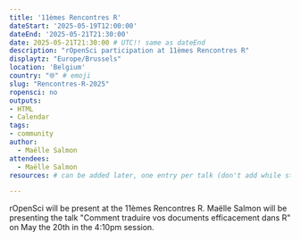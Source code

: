 ```yaml
---
title: '11èmes Rencontres R'
dateStart: '2025-05-19T12:00:00'
dateEnd: '2025-05-21T21:30:00'
date: 2025-05-21T21:30:00 # UTC!! same as dateEnd
description: "rOpenSci participation at 11èmes Rencontres R"
displaytz: "Europe/Brussels"
location: 'Belgium'
country: "🌐" # emoji
slug: "Rencontres-R-2025"
ropensci: no
outputs: 
- HTML
- Calendar 
tags: 
- community
author:
  - Maëlle Salmon
attendees:
  - Maëlle Salmon
resources: # can be added later, one entry per talk (don't add while still empty, add once there are resources)

---
```


rOpenSci will be present at the 11èmes Rencontres R. Maëlle Salmon will be presenting the talk "Comment traduire vos documents efficacement dans R" on May the 20th in the 4:10pm session.
